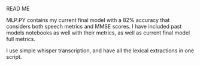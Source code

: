 READ ME 

MLP.PY contains my current final model with a 82% accuracy that considers both speech metrics and MMSE scores. I have included past models notebooks as well with their metrics, as well as current final model full metrics. 

I use simple whisper transcription, and have all the lexical extractions in one script.
